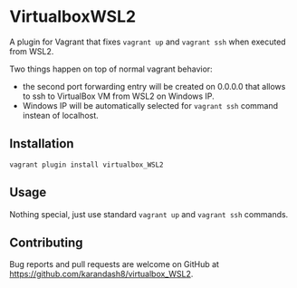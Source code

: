 # VirtualboxWSL2

A plugin for Vagrant that fixes `vagrant up` and `vagrant ssh` when executed from WSL2.

Two things happen on top of normal vagrant behavior:
- the second port forwarding entry will be created on 0.0.0.0 that allows to ssh to VirtualBox VM from WSL2 on Windows IP.
- Windows IP will be automatically selected for `vagrant ssh` command instean of localhost.

## Installation

```
vagrant plugin install virtualbox_WSL2
```

## Usage

Nothing special, just use standard `vagrant up` and `vagrant ssh` commands.

## Contributing

Bug reports and pull requests are welcome on GitHub at https://github.com/karandash8/virtualbox_WSL2.
